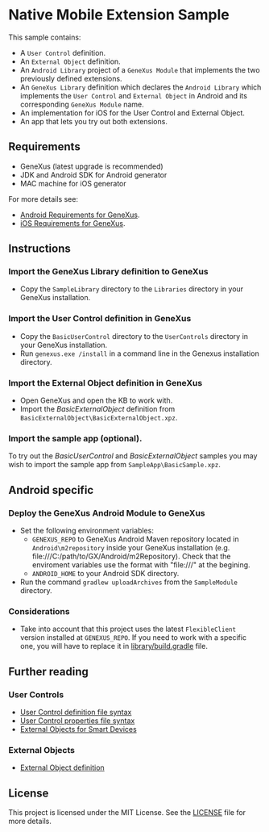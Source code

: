 # Native Mobile Extension Sample
This sample contains:
- A `User Control` definition.
- An `External Object` definition.
- An `Android Library` project of a `GeneXus Module` that implements the two previously defined extensions.
- An `GeneXus Library` definition which declares the `Android Library` which implements the `User Control` and `External Object` in Android and its corresponding `GeneXus Module` name.
- An implementation for iOS for the User Control and External Object.
- An app that lets you try out both extensions.

## Requirements
- GeneXus (latest upgrade is recommended)
- JDK and Android SDK for Android generator
- MAC machine for iOS generator

For more details see:
- [Android Requirements for GeneXus](http://wiki.genexus.com/commwiki/servlet/wiki?14449).
- [iOS Requirements for GeneXus](https://wiki.genexus.com/commwiki/servlet/wiki?19478).

## Instructions

### Import the GeneXus Library definition to GeneXus
- Copy the `SampleLibrary` directory to the `Libraries` directory in your GeneXus installation.

### Import the User Control definition in GeneXus
- Copy the `BasicUserControl` directory to the `UserControls` directory in your GeneXus installation.
- Run `genexus.exe /install` in a command line in the Genexus installation directory.

### Import the External Object definition in GeneXus
- Open GeneXus and open the KB to work with.
- Import the _BasicExternalObject_ definition from `BasicExternalObject\BasicExternalObject.xpz`.

### Import the sample app (optional).
To try out the _BasicUserControl_ and _BasicExternalObject_ samples you may wish to import the sample app from `SampleApp\BasicSample.xpz`.

## Android specific

### Deploy the GeneXus Android Module to GeneXus
- Set the following environment variables:
    - `GENEXUS_REPO` to GeneXus Android Maven repository located in `Android\m2repository` inside your GeneXus installation (e.g. file:///C:/path/to/GX/Android/m2Repository). Check that the enviroment variables use the format with "file:///" at the begining.
    - `ANDROID_HOME` to your Android SDK directory.
- Run the command `gradlew uploadArchives` from the `SampleModule` directory.

### Considerations
- Take into account that this project uses the latest `FlexibleClient` version installed at `GENEXUS_REPO`. If you need to work with a specific one, you will have to replace it in [library/build.gradle](https://github.com/genexuslabs/SDExtensionsSample/blob/master/SampleModule/library/build.gradle) file.

## Further reading

### User Controls
- [User Control definition file syntax](http://wiki.genexus.com/commwiki/servlet/wiki?13309)
- [User Control properties file syntax](http://wiki.genexus.com/commwiki/servlet/wiki?27179)
- [External Objects for Smart Devices](https://wiki.genexus.com/commwiki/servlet/wiki?17880)

### External Objects
- [External Object definition](http://wiki.genexus.com/commwiki/servlet/wiki?6148)

## License
This project is licensed under the MIT License. See the [LICENSE](LICENSE.txt) file for more details.
